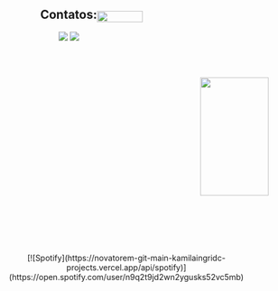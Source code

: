 <div style="display: flex; align-items: center; justify-content: center;">
  <div align="center">
    <h2>Contatos:</h2>
    <a href="mailto:kamilaingridc@gmail.com"><img src="https://img.shields.io/badge/-Gmail-%23333?style=for-the-badge&logo=gmail&logoColor=white" target="_blank"></a>
    <a href="https://www.linkedin.com/in/ingridcarvalhoin" target="_blank"><img src="https://img.shields.io/badge/-LinkedIn-%230077B5?style=for-the-badge&logo=linkedin&logoColor=white" target="_blank"></a>
  </div>
  <br>
  
  <img align="left" width="40%" height="60%" src="https://i.pinimg.com/originals/75/8f/1c/758f1cd8cede9c3e4711306fc030f4ce.gif"/>
</div>

<br><br>

<div align="right">
  <img width="49%" height="210px" src="https://github-readme-stats.vercel.app/api?username=kamilaingridc&hide_border=true&show_icons=true&title_color=C0C0C0&text_color=C0C0C0&bg_color=0d1117&hide=html,css">
</div>
<br><br>
<br><br>
<br><br>
<div align="center">
   [![Spotify](https://novatorem-git-main-kamilaingridc-projects.vercel.app/api/spotify)](https://open.spotify.com/user/n9q2t9jd2wn2ygusks52vc5mb)
</div>
